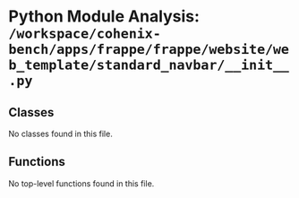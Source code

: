 # Python Module Analysis: `/workspace/cohenix-bench/apps/frappe/frappe/website/web_template/standard_navbar/__init__.py`

## Classes

No classes found in this file.


## Functions

No top-level functions found in this file.
